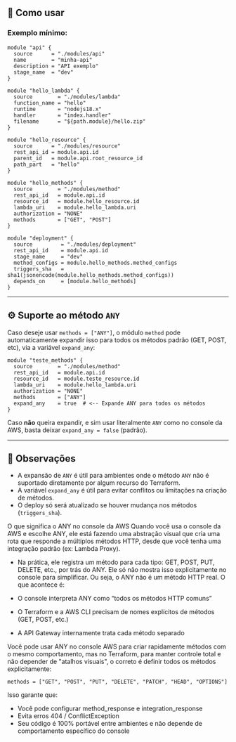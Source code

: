 ## 🚀 Como usar

### Exemplo mínimo:

```hcl
module "api" {
  source      = "./modules/api"
  name        = "minha-api"
  description = "API exemplo"
  stage_name  = "dev"
}

module "hello_lambda" {
  source        = "./modules/lambda"
  function_name = "hello"
  runtime       = "nodejs18.x"
  handler       = "index.handler"
  filename      = "${path.module}/hello.zip"
}

module "hello_resource" {
  source      = "./modules/resource"
  rest_api_id = module.api.id
  parent_id   = module.api.root_resource_id
  path_part   = "hello"
}

module "hello_methods" {
  source        = "./modules/method"
  rest_api_id   = module.api.id
  resource_id   = module.hello_resource.id
  lambda_uri    = module.hello_lambda.uri
  authorization = "NONE"
  methods       = ["GET", "POST"]
}

module "deployment" {
  source         = "./modules/deployment"
  rest_api_id    = module.api.id
  stage_name     = "dev"
  method_configs = module.hello_methods.method_configs
  triggers_sha   = sha1(jsonencode(module.hello_methods.method_configs))
  depends_on     = [module.hello_methods]
}
```

---

## ⚙️ Suporte ao método `ANY`

Caso deseje usar `methods = ["ANY"]`, o módulo `method` pode automaticamente expandir isso para todos os métodos padrão (GET, POST, etc), via a variável `expand_any`:

```hcl
module "teste_methods" {
  source        = "./modules/method"
  rest_api_id   = module.api.id
  resource_id   = module.teste_resource.id
  lambda_uri    = module.hello_lambda.uri
  authorization = "NONE"
  methods       = ["ANY"]
  expand_any    = true  # <-- Expande ANY para todos os métodos
}
```

Caso **não** queira expandir, e sim usar literalmente `ANY` como no console da AWS, basta deixar `expand_any = false` (padrão).

---

## 📌 Observações

- A expansão de `ANY` é útil para ambientes onde o método `ANY` não é suportado diretamente por algum recurso do Terraform.
- A variável `expand_any` é útil para evitar conflitos ou limitações na criação de métodos.
- O deploy só será atualizado se houver mudança nos métodos (`triggers_sha`).

O que significa o ANY no console da AWS
Quando você usa o console da AWS e escolhe ANY, ele está fazendo uma abstração visual que cria uma rota que responde a múltiplos métodos HTTP, desde que você tenha uma integração padrão (ex: Lambda Proxy).

- Na prática, ele registra um método para cada tipo: GET, POST, PUT, DELETE, etc., por trás do ANY. Ele só não mostra isso explicitamente no console para simplificar.
Ou seja, o ANY não é um método HTTP real. O que acontece é:

- O console interpreta ANY como “todos os métodos HTTP comuns”
- O Terraform e a AWS CLI precisam de nomes explícitos de métodos (GET, POST, etc.)
- A API Gateway internamente trata cada método separado


Você pode usar ANY no console AWS para criar rapidamente métodos com o mesmo comportamento, mas no Terraform, para manter controle total e não depender de "atalhos visuais", o correto é definir todos os métodos explicitamente:

```hcl
methods = ["GET", "POST", "PUT", "DELETE", "PATCH", "HEAD", "OPTIONS"]
```

Isso garante que:
- Você pode configurar method_response e integration_response
- Evita erros 404 / ConflictException
- Seu código é 100% portável entre ambientes e não depende de comportamento específico do console

